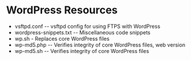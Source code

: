 # WordPress Resources

- vsftpd.conf -- vsftpd config for using FTPS with WordPress
- wordpress-snippets.txt -- Miscellaneous code snippets
- wp.sh - Replaces core WordPress files
- wp-md5.php -- Verifies integrity of core WordPress files, web version
- wp-md5.sh -- Verifies integrity of core WordPress files
